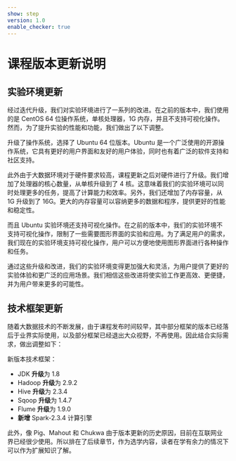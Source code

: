 ```yaml
---
show: step
version: 1.0
enable_checker: true
---
```


# 课程版本更新说明

## 实验环境更新


经过迭代升级，我们对实验环境进行了一系列的改进。在之前的版本中，我们使用的是 CentOS 64 位操作系统，单核处理器，1G 内存，并且不支持可视化操作。然而，为了提升实验的性能和功能，我们做出了以下调整。

升级了操作系统，选择了 Ubuntu 64 位版本。Ubuntu 是一个广泛使用的开源操作系统，它具有更好的用户界面和友好的用户体验，同时也有着广泛的软件支持和社区支持。

此外由于大数据环境对于硬件要求较高，课程更新之后对硬件进行了升级。我们增加了处理器的核心数量，从单核升级到了 4 核。这意味着我们的实验环境可以同时处理更多的任务，提高了计算能力和效率。另外，我们还增加了内存容量，从 1G 升级到了 16G。更大的内存容量可以容纳更多的数据和程序，提供更好的性能和稳定性。

而且 Ubuntu 实验环境还支持可视化操作。在之前的版本中，我们的实验环境不支持可视化操作，限制了一些需要图形界面的实验和应用。为了满足用户的需求，我们现在的实验环境支持可视化操作，用户可以方便地使用图形界面进行各种操作和任务。

通过这些升级和改进，我们的实验环境变得更加强大和灵活，为用户提供了更好的实验体验和更广泛的应用场景。我们相信这些改进将使实验工作更高效、更便捷，并为用户带来更多的可能性。

## 技术框架更新

随着大数据技术的不断发展，由于课程发布时间较早，其中部分框架的版本已经落后于业界实际使用，以及部分框架已经退出大众视野，不再使用。因此结合实际需求，做出调整如下：

新版本技术框架：

- JDK **升级**为 1.8
- Hadoop **升级**为 2.9.2
- Hive **升级**为 2.3.4
- Sqoop **升级**为 1.4.7
- Flume **升级**为 1.9.0
- **新增** Spark-2.3.4 计算引擎

此外，像 Pig、Mahout 和 Chukwa 由于版本更新的历史原因，目前在互联网业界已经很少使用。所以排在了后续章节，作为选学内容，读者在学有余力的情况下可以作为扩展知识了解。
